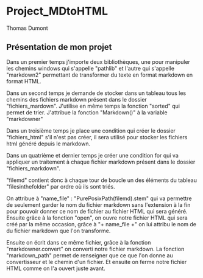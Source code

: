 # Project_MDtoHTML
Thomas Dumont

## Présentation de mon projet

Dans un premier temps j'importe deux bibliothèques, une pour manipuler les chemins windows qui s'appelle "pathlib" et l'autre qui s'appelle "markdown2" permettant de transformer du texte en format markdown en format HTML.

Dans un second temps je demande de stocker dans un tableau tous les chemins des fichiers markdown présent dans le dossier "fichiers_mardown". J'utilise en même temps la fonction "sorted" qui permet de trier.
J'attribue la fonction "Markdown()" à la variable "markdowner"

Dans un troisième temps je place une condition qui créer le dossier "fichiers_html" s'il n'est pas créer, il sera utilisé pour stocker les fichiers html généré depuis le markdown.

Dans un quatrième et dernier temps je créer une condition for qui va appliquer un traitement à chaque fichier markdown présent dans le dossier "fichiers_markdown".

"filemd" contient donc à chaque tour de boucle un des éléments du tableau "filesinthefolder" par ordre où ils sont triés.

On attribue à "name_file" : "PurePosixPath(filemd).stem" qui va permettre de seulement garder le nom du fichier markdown sans l'extension à la fin pour pouvoir donner ce nom de fichier au fichier HTML qui sera généré.
Ensuite grâce à la fonction "open", on ouvre notre fichier HTML qui sera créé par la même occasion, grâce à "+ name_file +" on lui attribu le nom de du fichier markdown que l'on transforme.

Ensuite on écrit dans ce même fichier, grâce à la fonction "markdowner.convert" on converti notre fichier markdown.
La fonction "markdown_path" permet de renseigner que ce que l'on donne au convertisseur et le chemin d'un fichier.
Et ensuite on ferme notre fichier HTML comme on l'a ouvert juste avant.